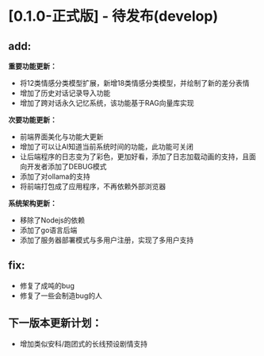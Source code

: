 # [0.1.0-正式版] - 待发布(develop)

## add:

**重要功能更新：**

- 将12类情感分类模型扩展，新增18类情感分类模型，并绘制了新的差分表情
- 增加了历史对话记录导入功能
- 增加了跨对话永久记忆系统，该功能基于RAG向量库实现

**次要功能更新：**

- 前端界面美化与功能大更新
- 增加了可以让AI知道当前系统时间的功能，此功能可关闭
- 让后端程序的日志变为了彩色，更加好看，添加了日志加载动画的支持，且面向开发者添加了DEBUG模式
- 添加了对ollama的支持
- 将前端打包成了应用程序，不再依赖外部浏览器

**系统架构更新：**

- 移除了Nodejs的依赖
- 添加了go语言后端
- 添加了服务器部署模式与多用户注册，实现了多用户支持

## fix:

- 修复了成吨的bug
- 修复了一些会制造bug的人



## 下一版本更新计划：

- 增加类似安科/跑团式的长线预设剧情支持
